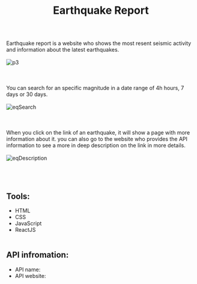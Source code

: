 # <p align="center">Earthquake Report</p>
<br></br>
Earthquake report is a website who shows the most resent seismic activity and information about the latest earthquakes. 
<br></br>
![p3](https://user-images.githubusercontent.com/100097970/217040982-9622f7fc-7e5c-40c9-ac66-f115b512f6aa.png)
<br></br>
<br></br>
You can search for an specific magnitude in a date range of 4h hours, 7 days or 30 days.
<br></br>
![eqSearch](https://user-images.githubusercontent.com/100097970/217041194-29f6a051-6766-4af7-a151-fb8df223beb6.gif)
<br></br>
<br></br>
When you click on the link of an earthquake, it will show a page with more information about it. you can also go to the website who provides the API information to see a more in deep description on the link in more details.
<br></br>
![eqDescription](https://user-images.githubusercontent.com/100097970/217041269-581e7c72-0eff-4b83-bff2-fad9226c9e0b.gif)
<br></br>
<br></br>
## Tools:
* HTML
* CSS
* JavaScript 
* ReactJS
<br></br>
## API infromation:
* API name:
* API website: 

